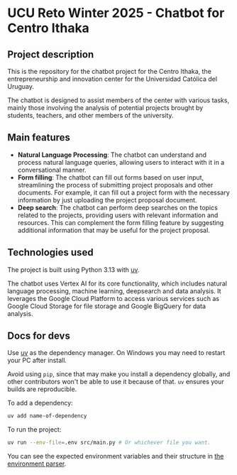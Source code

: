 # UCU Reto Winter 2025 - Chatbot for Centro Ithaka

## Project description
This is the repository for the chatbot project for the Centro Ithaka, the
entrepreneurship and innovation center for the Universidad Católica del Uruguay.

The chatbot is designed to assist members of the center with various tasks,
mainly those involving the analysis of potential projects brought by students,
teachers, and other members of the university.

## Main features
- **Natural Language Processing**: The chatbot can understand and process
  natural language queries, allowing users to interact with it in a conversational
  manner.
- **Form filling**: The chatbot can fill out forms based on user input,
  streamlining the process of submitting project proposals and other documents. For
  example, it can fill out a project form with the necessary information by just
  uploading the project proposal document.
- **Deep search**: The chatbot can perform deep searches on the topics related
  to the projects, providing users with relevant information and resources. This
  can complement the form filling feature by suggesting additional information
  that may be useful for the project proposal.

## Technologies used
The project is built using Python 3.13 with [uv](https://docs.astral.sh/uv/).

The chatbot uses Vertex AI for its core functionality, which includes
natural language processing, machine learning, deepsearch and data analysis.
It leverages the Google Cloud Platform to access various services such as
Google Cloud Storage for file storage and Google BigQuery for data analysis.

## Docs for devs
Use [uv](https://docs.astral.sh/uv/getting-started/installation/#__tabbed_1_1)
as the dependency manager. On Windows you may need to restart your PC after
install.

Avoid using `pip`, since that may make you install a dependency globally, and
other contributors won't be able to use it because of that. `uv` ensures your
builds are reproducible.

To add a dependency:

```bash
uv add name-of-dependency
```

To run the project:

```bash
uv run --env-file=.env src/main.py # Or whichever file you want.
```

You can see the expected environment variables and their structure in
[the environment parser](./src/env.py).

